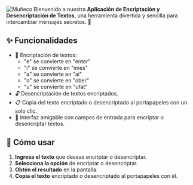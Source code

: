 ![Muñeco](https://github.com/user-attachments/assets/80e1c5fc-c54f-4e8d-a389-f22c942b359f)
Bienvenido a nuestra **Aplicación de Encriptación y Desencriptación de Textos**, una herramienta divertida y sencilla para intercambiar mensajes secretos. 🌟

## ✨ Funcionalidades

- 🔑 Encriptación de textos:
  - "e" se convierte en "enter"
  - "i" se convierte en "imes"
  - "a" se convierte en "ai"
  - "o" se convierte en "ober"
  - "u" se convierte en "ufat"
- 🔓 Desencriptación de textos encriptados.
- 📋 Copia del texto encriptado o desencriptado al portapapeles con un solo clic.
- 🎯 Interfaz amigable con campos de entrada para encriptar o desencriptar textos.

## 🚀 Cómo usar

1. **Ingresa el texto** que deseas encriptar o desencriptar.
2. **Selecciona la opción** de encriptar o desencriptar.
3. **Obtén el resultado** en la pantalla.
4. **Copia el texto** encriptado o desencriptado al portapapeles con él.
